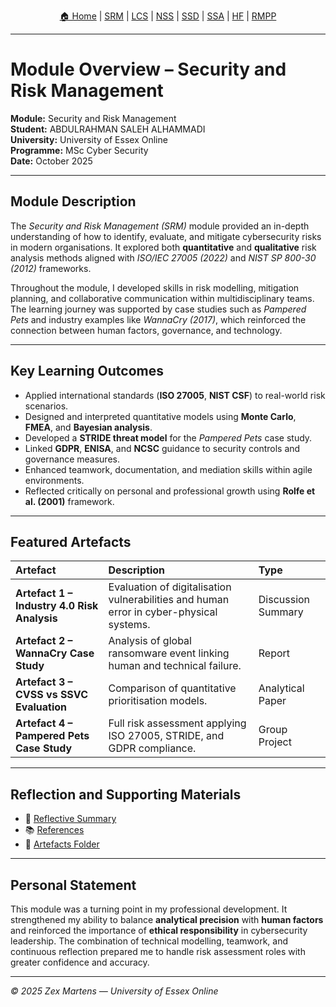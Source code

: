 <p align="center">
  <a href="../../index.html">🏠 Home</a> |
  <a href="../Security-and-Risk-Management/overview.md">SRM</a> |
  <a href="../Launching-into-Cyber-Security/overview.md">LCS</a> |
  <a href="../Network-Security/overview.md">NSS</a> |
  <a href="../Secure-Software-Development/overview.md">SSD</a> |
  <a href="../Secure-System-Architecture/overview.md">SSA</a> |
  <a href="../The-Human-Factor/overview.md">HF</a> |
  <a href="../Research-Methods-and-Professional-Practice/overview.md">RMPP</a>
</p>
<hr>

# Module Overview – Security and Risk Management  
**Module:** Security and Risk Management  
**Student:** ABDULRAHMAN SALEH ALHAMMADI  
**University:** University of Essex Online  
**Programme:** MSc Cyber Security  
**Date:** October 2025  

---

## Module Description  
The *Security and Risk Management (SRM)* module provided an in-depth understanding of how to identify, evaluate, and mitigate cybersecurity risks in modern organisations. It explored both **quantitative** and **qualitative** risk analysis methods aligned with *ISO/IEC 27005 (2022)* and *NIST SP 800-30 (2012)* frameworks.  

Throughout the module, I developed skills in risk modelling, mitigation planning, and collaborative communication within multidisciplinary teams. The learning journey was supported by case studies such as *Pampered Pets* and industry examples like *WannaCry (2017)*, which reinforced the connection between human factors, governance, and technology.

---

## Key Learning Outcomes  
- Applied international standards (**ISO 27005**, **NIST CSF**) to real-world risk scenarios.  
- Designed and interpreted quantitative models using **Monte Carlo**, **FMEA**, and **Bayesian analysis**.  
- Developed a **STRIDE threat model** for the *Pampered Pets* case study.  
- Linked **GDPR**, **ENISA**, and **NCSC** guidance to security controls and governance measures.  
- Enhanced teamwork, documentation, and mediation skills within agile environments.  
- Reflected critically on personal and professional growth using **Rolfe et al. (2001)** framework.

---

## Featured Artefacts  
| Artefact | Description | Type |
|:--|:--|:--|
| **Artefact 1 – Industry 4.0 Risk Analysis** | Evaluation of digitalisation vulnerabilities and human error in cyber-physical systems. | Discussion Summary |
| **Artefact 2 – WannaCry Case Study** | Analysis of global ransomware event linking human and technical failure. | Report |
| **Artefact 3 – CVSS vs SSVC Evaluation** | Comparison of quantitative prioritisation models. | Analytical Paper |
| **Artefact 4 – Pampered Pets Case Study** | Full risk assessment applying ISO 27005, STRIDE, and GDPR compliance. | Group Project |

---

## Reflection and Supporting Materials  
- 🧠 [Reflective Summary](reflection.md)  
- 📚 [References](references.md)  
- 📁 [Artefacts Folder](artefacts/)  

---

## Personal Statement  
This module was a turning point in my professional development. It strengthened my ability to balance **analytical precision** with **human factors** and reinforced the importance of **ethical responsibility** in cybersecurity leadership. The combination of technical modelling, teamwork, and continuous reflection prepared me to handle risk assessment roles with greater confidence and accuracy.

---

*© 2025 Zex Martens — University of Essex Online*
